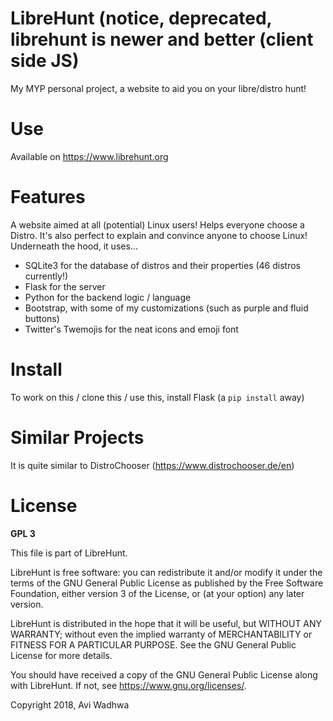 # LibreHunt (notice, deprecated, librehunt is newer and better (client side JS)

My MYP personal project, a website to aid you on your libre/distro hunt!

# Use

Available on <a>https://www.librehunt.org</a>

# Features

A website aimed at all (potential) Linux users! Helps everyone choose a Distro. It's also perfect to explain and convince anyone to choose Linux!
Underneath the hood, it uses...
* SQLite3 for the database of distros and their properties (46 distros currently!)
* Flask for the server
* Python for the backend logic / language
* Bootstrap, with some of my customizations (such as purple and fluid buttons)
* Twitter's Twemojis for the neat icons and emoji font

# Install

To work on this / clone this / use this, install Flask (a `pip install` away)

# Similar Projects

It is quite similar to DistroChooser (<a>https://www.distrochooser.de/en</a>)

# License

**GPL 3**

This file is part of LibreHunt.

LibreHunt is free software: you can redistribute it and/or modify
it under the terms of the GNU General Public License as published by
the Free Software Foundation, either version 3 of the License, or
(at your option) any later version.

LibreHunt is distributed in the hope that it will be useful,
but WITHOUT ANY WARRANTY; without even the implied warranty of
MERCHANTABILITY or FITNESS FOR A PARTICULAR PURPOSE.  See the
GNU General Public License for more details.

You should have received a copy of the GNU General Public License
along with LibreHunt.  If not, see <https://www.gnu.org/licenses/>.

Copyright 2018, Avi Wadhwa

